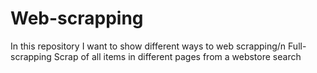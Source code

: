 # Web-scrapping
In this repository I want to show different ways to web scrapping/n
Full-scrapping Scrap of all items in different pages from a webstore search
